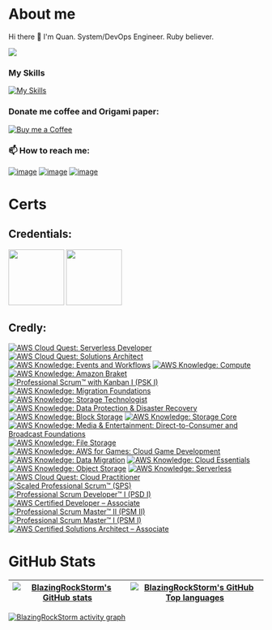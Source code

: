 # About me
Hi there 👋 I'm Quan.
System/DevOps Engineer. Ruby believer.

![](https://komarev.com/ghpvc/?username=BlazingRockStorm)

### My Skills

[![My Skills](https://skillicons.dev/icons?i=ruby,python,js,ts,docker,aws,react,flutter,vscode)](https://skillicons.dev)

### Donate me coffee and Origami paper:

[![Buy me a Coffee](https://img.shields.io/badge/Buy_Me_A_Coffee-FFDD00?style=for-the-badge&logo=buy-me-a-coffee&logoColor=black)](https://www.buymeacoffee.com/gryqhon)

### 📫 How to reach me:

[![image](https://img.shields.io/badge/LinkedIn-0077B5?style=for-the-badge&logo=linkedin&logoColor=white)](https://www.linkedin.com/in/hoang-quan-8418a7155/)
[![image](https://img.shields.io/badge/Instagram-E4405F?style=for-the-badge&logo=instagram&logoColor=white)](https://www.instagram.com/gryqhon_origami/)
[![image](https://img.shields.io/badge/Gmail-D14836?style=for-the-badge&logo=gmail&logoColor=white)](mailto:quanhoangd129@gmail.com)

# Certs
## Credentials:

[<img src="https://badges.images.credential.net/1495071229333.png" width="110">](https://www.credential.net/d6b90bcc-0a14-4039-94ba-5443ea9dd343 "Ruby Certified Ruby Examination Silver")
[<img src="https://templates.images.credential.net/16599277022875216138354534652590.png" width="110">](https://www.credential.net/3c8a0b29-cc9d-4249-a148-ddf1800e53d9 "Ruby Certified Ruby Examination Gold Ver 3")

## Credly:
<!--START_SECTION:badges-->
[![AWS Cloud Quest: Serverless Developer](https://images.credly.com/size/110x110/images/9a2fd02b-52ab-448d-9d19-fd9b68efe1f6/image.png)](http://www.credly.com/badges/b85a46ae-1d03-4800-b9b7-b69b803c33d6 "AWS Cloud Quest: Serverless Developer")
[![AWS Cloud Quest: Solutions Architect](https://images.credly.com/size/110x110/images/9e9e7ef7-384f-4636-8743-1b89a68fb46b/image.png)](http://www.credly.com/badges/ad876b52-a4f8-4486-a28e-5216d735daf1 "AWS Cloud Quest: Solutions Architect")
[![AWS Knowledge: Events and Workflows](https://images.credly.com/size/110x110/images/65b806c9-c09d-4125-bfb0-8fc87f4699ac/image.png)](http://www.credly.com/badges/10d78986-4f07-473d-a8fe-bcd0511a5f0e "AWS Knowledge: Events and Workflows")
[![AWS Knowledge: Compute](https://images.credly.com/size/110x110/images/eba18772-5ecf-471b-b8af-dda79815b544/image.png)](http://www.credly.com/badges/487e7219-0ee0-42b3-90a0-88486e679ee2 "AWS Knowledge: Compute")
[![AWS Knowledge: Amazon Braket](https://images.credly.com/size/110x110/images/cb9ef1ba-f010-4a39-881b-65dce3e5df68/image.png)](http://www.credly.com/badges/dce0a47b-a903-40fe-86a0-92031abda51a "AWS Knowledge: Amazon Braket")
[![Professional Scrum™ with Kanban I (PSK I)](https://images.credly.com/size/110x110/images/78c2bf96-9468-40ac-aee7-3eac9d79a6d5/image.png)](http://www.credly.com/badges/15fdbca9-e0e7-4380-9204-b66a4904dc94 "Professional Scrum™ with Kanban I (PSK I)")
[![AWS Knowledge: Migration Foundations](https://images.credly.com/size/110x110/images/4163dc96-eec3-49c2-87b3-6a98172e160c/image.png)](http://www.credly.com/badges/a59c253a-9b00-4ce9-a571-b0dfb0d3ebf7 "AWS Knowledge: Migration Foundations")
[![AWS Knowledge: Storage Technologist](https://images.credly.com/size/110x110/images/526ad7ad-52f2-4922-9fa8-879fea71e286/image.png)](http://www.credly.com/badges/9c862bb9-2f04-498b-9976-e59be04c3e11 "AWS Knowledge: Storage Technologist")
[![AWS Knowledge: Data Protection & Disaster Recovery](https://images.credly.com/size/110x110/images/b8766b97-8362-4948-a08c-d4fbd2cda57c/image.png)](http://www.credly.com/badges/c239f1d0-6ed1-4421-944d-4ca5d606f0bc "AWS Knowledge: Data Protection & Disaster Recovery")
[![AWS Knowledge: Block Storage](https://images.credly.com/size/110x110/images/bd6f25a2-b7ac-4b4c-ae4c-887864ba105e/image.png)](http://www.credly.com/badges/c6109fe3-44a9-4ac8-b1c4-88109d0157f5 "AWS Knowledge: Block Storage")
[![AWS Knowledge: Storage Core](https://images.credly.com/size/110x110/images/4c6a3c3a-e1dd-46f7-bcaf-cc69b817042e/image.png)](http://www.credly.com/badges/10b9400a-432e-4490-b202-46466b4d939f "AWS Knowledge: Storage Core")
[![AWS Knowledge: Media & Entertainment: Direct-to-Consumer and Broadcast Foundations](https://images.credly.com/size/110x110/images/0c6f66be-4cd6-4d98-b132-a9a87dc6ecbe/image.png)](http://www.credly.com/badges/cb965cf0-60a4-4ac2-bf82-ceb30b8d7543 "AWS Knowledge: Media & Entertainment: Direct-to-Consumer and Broadcast Foundations")
[![AWS Knowledge: File Storage](https://images.credly.com/size/110x110/images/a894153e-1762-4870-83b9-150ff294d7fb/image.png)](http://www.credly.com/badges/fdd2d7b4-4cdd-4d6d-a7dd-b1f011ef8459 "AWS Knowledge: File Storage")
[![AWS Knowledge: AWS for Games: Cloud Game Development](https://images.credly.com/size/110x110/images/1e1e332c-cbe5-4358-9491-748cc5c5d15f/image.png)](http://www.credly.com/badges/e036002a-19a2-4937-9c4c-effac8f871fe "AWS Knowledge: AWS for Games: Cloud Game Development")
[![AWS Knowledge: Data Migration](https://images.credly.com/size/110x110/images/d7c2b294-d08e-4795-a342-88fc34df7e01/image.png)](http://www.credly.com/badges/081d33ae-3723-4a0e-9faa-575896433c33 "AWS Knowledge: Data Migration")
[![AWS Knowledge: Cloud Essentials](https://images.credly.com/size/110x110/images/ec621e2a-c8f0-4459-806c-ae11829d372a/image.png)](http://www.credly.com/badges/84e990a4-0823-4ee8-97a0-5f34c4fe0db8 "AWS Knowledge: Cloud Essentials")
[![AWS Knowledge: Object Storage](https://images.credly.com/size/110x110/images/100511fc-a919-4c0c-b313-7f49b6d09ef6/image.png)](http://www.credly.com/badges/69dafa63-6d50-4a75-b865-7e87558c07af "AWS Knowledge: Object Storage")
[![AWS Knowledge: Serverless](https://images.credly.com/size/110x110/images/e07c6cc4-b737-4d7e-8ce8-66b6b7a60367/image.png)](http://www.credly.com/badges/6eacd806-a1d8-4b30-8218-4e231fbfdaa4 "AWS Knowledge: Serverless")
[![AWS Cloud Quest: Cloud Practitioner](https://images.credly.com/size/110x110/images/2784d0d8-327c-406f-971e-9f0e15097003/image.png)](http://www.credly.com/badges/ca27f266-ce6f-4292-8195-0e2ebfbb16d6 "AWS Cloud Quest: Cloud Practitioner")
[![Scaled Professional Scrum™ (SPS)](https://images.credly.com/size/110x110/images/ab5a94a3-3d62-4d02-a3c8-7a72524f4d12/image.png)](http://www.credly.com/badges/677aab13-e8b3-46e7-b93f-d1ac003f26c9 "Scaled Professional Scrum™ (SPS)")
[![Professional Scrum Developer™ I (PSD I)](https://images.credly.com/size/110x110/images/d2298e82-b671-434a-876b-21a0ebc3af0e/image.png)](http://www.credly.com/badges/64c9b6c3-ce14-407c-ba93-174d6eb15d14 "Professional Scrum Developer™ I (PSD I)")
[![AWS Certified Developer – Associate](https://images.credly.com/size/110x110/images/b9feab85-1a43-4f6c-99a5-631b88d5461b/image.png)](http://www.credly.com/badges/35bcfa40-10ae-420f-8e7c-3dd35c1c16aa "AWS Certified Developer – Associate")
[![Professional Scrum Master™ II (PSM II)](https://images.credly.com/size/110x110/images/d90cc9bc-3e9a-49b2-ac09-7930db400e32/image.png)](http://www.credly.com/badges/142143ea-9211-420d-b94a-27632578dc0f "Professional Scrum Master™ II (PSM II)")
[![Professional Scrum Master™ I (PSM I)](https://images.credly.com/size/110x110/images/a2790314-008a-4c3d-9553-f5e84eb359ba/image.png)](http://www.credly.com/badges/02b796b7-b597-4cd7-b0d5-c547de1e23d4 "Professional Scrum Master™ I (PSM I)")
[![AWS Certified Solutions Architect – Associate](https://images.credly.com/size/110x110/images/0e284c3f-5164-4b21-8660-0d84737941bc/image.png)](http://www.credly.com/badges/17efe8cf-9ea6-459f-ade9-dc22fff82000 "AWS Certified Solutions Architect – Associate")
<!--END_SECTION:badges-->

# GitHub Stats

| [![BlazingRockStorm's GitHub stats](https://github-readme-stats.vercel.app/api?username=BlazingRockStorm&show_icons=true&theme=tokyonight)](https://github.com/BlazingRockStorm/github-readme-stats) | [![BlazingRockStorm's GitHub Top languages](http://github-profile-summary-cards.vercel.app/api/cards/most-commit-language?username=BlazingRockStorm&theme=tokyonight)](https://github.com/BlazingRockStorm/github-readme-most-commit-language) |
| ------------- | ------------- |

[![BlazingRockStorm activity graph](https://github-readme-activity-graph.vercel.app/graph?username=BlazingRockStorm&theme=react-dark)](https://github.com/ashutosh00710/github-readme-activity-graph)

<!--
**BlazingRockStorm/BlazingRockStorm** is a ✨ _special_ ✨ repository because its `README.md` (this file) appears on your GitHub profile.

Here are some ideas to get you started:

- 🔭 I’m currently working on ...
- 🌱 I’m currently learning ...
- 👯 I’m looking to collaborate on ...
- 🤔 I’m looking for help with ...
- 💬 Ask me about ...
- 😄 Pronouns: ...
- ⚡ Fun fact: ...
-->
